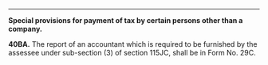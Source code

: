 ****

**Special provisions for payment of tax by certain persons other than a company.**

**40BA.** The report of an accountant which is required to be furnished by the assessee under sub-section (3) of section 115JC, shall be in Form No. 29C.